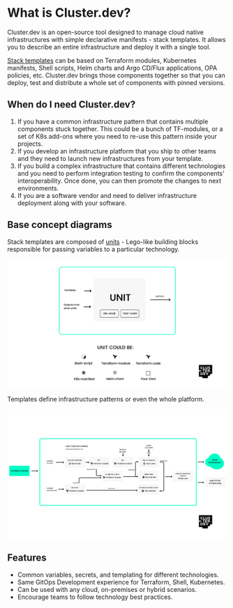 # What is Cluster.dev?

Cluster.dev is an open-source tool designed to manage cloud native infrastructures with simple declarative manifests - stack templates. It allows you to describe an entire infrastructure and deploy it with a single tool.

[Stack templates](https://docs.cluster.dev/stack-templates-overview/) can be based on Terraform modules, Kubernetes manifests, Shell scripts, Helm charts and Argo CD/Flux applications, OPA policies, etc. Cluster.dev brings those components together so that you can deploy, test and distribute a whole set of components with pinned versions.

## When do I need Cluster.dev?

1. If you have a common infrastructure pattern that contains multiple components stuck together. This could be a bunch of TF-modules, or a set of K8s add-ons where you need to re-use this pattern inside your projects.
2. If you develop an infrastructure platform that you ship to other teams and they need to launch new infrastructures from your template.
3. If you build a complex infrastructure that contains different technologies and you need to perform integration testing to confirm the components' interoperability. Once done, you can then promote the changes to next environments.
4. If you are a software vendor and need to deliver infrastructure deployment along with your software.

## Base concept diagrams

Stack templates are composed of [units](https://docs.cluster.dev/units-overview/) - Lego-like building blocks responsible for passing variables to a particular technology.

![cdev unit example diagram](./images/cdev-unit-example.png)

Templates define infrastructure patterns or even the whole platform.

![cdev template example diagram](./images/cdev-template-example.png)

## Features

- Common variables, secrets, and templating for different technologies.
- Same GitOps Development experience for Terraform, Shell, Kubernetes.
- Can be used with any cloud, on-premises or hybrid scenarios.
- Encourage teams to follow technology best practices.
